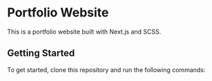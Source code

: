 # Portfolio Website

This is a portfolio website built with Next.js and SCSS.

## Getting Started

To get started, clone this repository and run the following commands:
